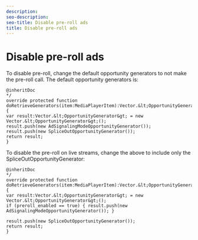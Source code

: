 ```yaml
---
description: 
seo-description: 
seo-title: Disable pre-roll ads
title: Disable pre-roll ads
---
```


# Disable pre-roll ads

To disable pre-roll, change the default opportunity generators to not make the pre-roll call. The default opportunity generators is:
```
@inheritDoc 
*/ 
override protected function doRetrieveGenerators(item:MediaPlayerItem):Vector.&lt;OpportunityGenerator&gt; { 
var result:Vector.&lt;OpportunityGenerator&gt; = new Vector.&lt;OpportunityGenerator&gt;(); 
result.push(new AdSignalingModeOpportunityGenerator()); 
result.push(new SpliceOutOpportunityGenerator()); 
return result; 
}
```

To disable the pre-roll on live streams, change the above to include only the SpliceOutOpportunityGenerator:
```
@inheritDoc 
*/ 
override protected function doRetrieveGenerators(item:MediaPlayerItem):Vector.&lt;OpportunityGenerator&gt; { 
var result:Vector.&lt;OpportunityGenerator&gt; = new Vector.&lt;OpportunityGenerator&gt;(); 
if (preroll_enabled == true) { result.push(new AdSignalingModeOpportunityGenerator()); } 
 
result.push(new SpliceOutOpportunityGenerator()); 
return result; 
}
```

